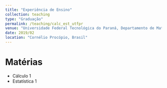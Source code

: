 ```yaml
---
title: "Experiência de Ensino"
collection: teaching
type: "Graduação"
permalink: /teaching/calc_est_utfpr
venue: "Universidade Federal Tecnológica do Paraná, Departamento de Matemática"
date: 2019/02
location: "Cornélio Procópio, Brasil"
---
```


Matérias
======

* Cálculo 1
* Estatística 1
